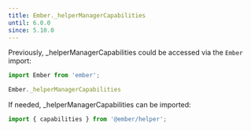 ```yaml
---
title: Ember._helperManagerCapabilities
until: 6.0.0
since: 5.10.0
---
```



Previously, _helperManagerCapabilities could be accessed via the `Ember` import:
```js
import Ember from 'ember';

Ember._helperManagerCapabilities
```

If needed, _helperManagerCapabilities can be imported:
```js
import { capabilities } from '@ember/helper';
```
